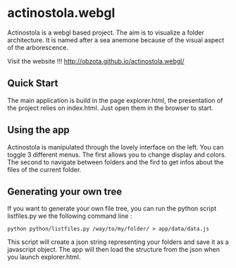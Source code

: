 # actinostola.webgl

Actinostola is a webgl based project. The aim is to visualize a folder architecture. It is named after a sea anemone because of the visual aspect of the arborescence.

Visit the website !!!
http://obzota.github.io/actinostola.webgl/


## Quick Start

The main application is build in the page explorer.html, the presentation of the project relies on index.html. Just open them in the browser to start.

## Using the app

Actinostola is manipulated through the lovely interface on the left. You can toggle 3 different menus. The first allows you to change display and colors. The second to navigate between folders and the fird to get infos about the files of the current folder.

## Generating your own tree

If you want to generate your own file tree, you can run the python script listfiles.py we the following command line :

```
python python/listfiles.py /way/to/my/folder/ > app/data/data.js
```

This script will create a json string representing your folders and save it as a javascript object. The app will then load the structure from the json when you launch explorer.html.

